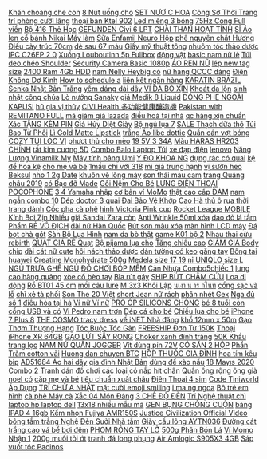 [Khăn choàng che con](https://pds2.ndk.vn/p0/82/753/ma-mkbcfs50k-hoan-15k-xu-don-150k-khan-choang-che-con-bu-moi-so-sanh-danh-gia/) [8 Nút uống cho](https://pds6.ndk.vn/p0/275/919/combo-6-nut-chai-uong-nuoc-cho-chim-ga-nut-chai-so-8-nut-uong-cho-chim-ga-so-sanh-danh-gia/) [SET NƯƠ C HOA](https://pds6.ndk.vn/p0/273/521/co-bill-my-set-nuoc-hoa-macy-nam-nu-men-her-sale-hot-60-so-sanh-danh-gia/) [Công Sở Thời Trang](https://pds3.ndk.vn/p0/118/782/combo-2-ao-cong-so-thoi-trang-eden-so-sanh-danh-gia/) [trí phòng cưới lãng](https://pds4.ndk.vn/p0/167/184/set-bong-trang-tri-phong-cuoi-lang-man-so-sanh-danh-gia/) [thoại bàn Ktel 902](https://pds2.ndk.vn/p0/93/967/dien-thoai-ban-ktel-902-chuong-to-man-hinh-lon-so-sanh-danh-gia/) [Led miếng 3 bóng](https://pds.ndk.vn/p0/16/123/led-mieng-3-bong-5054-12v-so-sanh-danh-gia/) [75Hz Cong Full viền](https://pds2.ndk.vn/p0/83/933/man-hinh-may-tinh-24inch-75hz-cong-full-vien-moi-startview-24fhv75-so-sanh-danh-gia/) [Bộ 416 Thẻ Học](https://pds6.ndk.vn/p0/264/55/bo-416-the-hoc-tieng-anh-flashcard-cho-be-so-sanh-danh-gia/) [GEFUNDEN Civi 6 LPT](http://cv.xn--kimtinonline1-jr2g7a.vn/p0/0/771/gefunden-civi-6-lpt-4-kiem-tien-affiliate-civi-vn/) [CHẢI THAN HOẠT TÍNH](https://pds3.ndk.vn/p0/149/645/combo-4-hop-kem-danh-rang-sensodyne-tang-kem-1-ban-chai-than-hoat-tinh-nano-so-sanh-danh-gia/) [SỈ Áo len cổ](https://pds3.ndk.vn/p0/143/817/gia-si-ao-len-co-yem-freesize-duoi-55kg-anh-that-cam-ket-hang-y-hinh-n208n-so-sanh-danh-gia/) [bánh Nikai Máy làm](https://pds4.ndk.vn/p0/159/468/may-nuong-banh-nikai-may-lam-banh-hotdog-so-sanh-danh-gia/) [Sữa Enfamil Neuro Hộp](https://pds.ndk.vn/p0/61/245/sua-enfamil-neuro-hop-giay-890g-co-bill-my-so-sanh-danh-gia/) [phê nguyên chất Hương](https://pds5.ndk.vn/p0/230/252/ca-phe-nguyen-chat-huong-vi-troi-dang-cap-250gr-so-sanh-danh-gia/) [Điếu cày trúc 70cm](https://pds6.ndk.vn/p0/277/186/dieu-cay-truc-70cm-so-sanh-danh-gia/) [dè sau 67 màu](https://pds6.ndk.vn/p0/278/146/coc-de-sau-67-mau-den-so-sanh-danh-gia/) [Giấy mỹ thuật tông](https://pds.ndk.vn/p0/35/360/giay-my-thuat-tong-tim-so-sanh-danh-gia/) [nhuộm tóc thảo dược](https://pds7.ndk.vn/p0/301/700/chinh-hang-goi-tinh-bot-la-nhuom-toc-phu-bac-ybome-thuoc-nhuom-toc-thao-duoc-2-mau-den-nau-js-bnt01-so-sanh-danh-gia/) [IPC C26EP 2 0](https://pds3.ndk.vn/p0/137/479/camera-ip-wifi-imou-looc-ipc-c26ep-20-mp-chinh-hang-bao-hanh-24-thang-so-sanh-danh-gia/) [Xuồng Louboutinn 5p Fullbox](https://pds2.ndk.vn/p0/76/628/xuong-louboutinn-5p-fullbox-so-sanh-danh-gia/) [động vật](https://dongvat2.blogspot.com/2017/11/the-gioi-ong-vat-kham-pha-con-trung.html) [basic nam nữ lẻ](https://pds.ndk.vn/p0/13/857/dep-ulzzang-basic-nam-nulesi-so-sanh-danh-gia/) [Túi đeo chéo Shoulder](https://pds5.ndk.vn/p0/220/23/tui-deo-cheo-shoulder-bag-cao-cap-so-sanh-danh-gia/) [Security Camera Basic 1080p](https://pds5.ndk.vn/p0/206/601/camera-giam-sat-mi-home-security-camera-basic-1080p-goc-quay-130-do-hang-chinh-hang-so-sanh-danh-gia/) [ÁO REN NỮ](https://pds6.ndk.vn/p0/292/110/ao-ren-nu-so-sanh-danh-gia/) [lép new tag size](https://pds6.ndk.vn/p0/284/890/thanh-ly-vay-lep-new-tag-size-l-so-sanh-danh-gia/) [2400 Ram 4Gb HDD](https://pds3.ndk.vn/p0/135/15/may-tinh-dong-bo-hp-pro-6200-sff-core-i5-2400ram-4gb-hdd-250gb-so-sanh-danh-gia/) [nam Nelly Heybig có](https://pds7.ndk.vn/p0/313/800/ao-ni-nam-nelly-heybig-co-mu-so-sanh-danh-gia/) [nữ hàng QCCC dáng](https://pds5.ndk.vn/p0/215/627/ao-khoac-vest-nu-hang-qccc-dang-blazer-so-sanh-danh-gia/) [Điện Không Dơ Kính](https://pds5.ndk.vn/p0/224/7/decal-trang-tri-tet-hai-mat-hit-tinh-dien-khong-do-kinh-vien-vang-so-sanh-danh-gia/) [How to schedule a](http://cv.xn--kimtinonline1-jr2g7a.vn/p0/0/607/how-to-schedule-a-cron-job-to-run-a-script-on-ubuntu-1604-kiem-tien-affiliate-civi-vn/) [liên kết ngân hàng](https://magioithieumomo.haitrieuweb.com/p0/2/149/huong-dan-cach-lien-ket-ngan-hang-vietcombank-voi-vi-momo-ma-momo/) [KARATIN BRAZIL](https://pds4.ndk.vn/p0/175/525/karatin-brazil-so-sanh-danh-gia/) [Senka Nhật Bản Trắng](https://pds4.ndk.vn/p0/165/989/nuoc-duong-senka-nhat-ban-trang-da-white-beauty-lotion-200ml-so-sanh-danh-gia/) [yếm dáng dài dây](https://pds6.ndk.vn/p0/286/131/vay-yem-dang-dai-day-cot-ca-ro-so-sanh-danh-gia/) [VÍ DA BÒ XỊN](https://pds.ndk.vn/p0/4/48/vi-da-bo-xin-nguyen-mieng-so-sanh-danh-gia/) [Khoát da lộn](https://pds5.ndk.vn/p0/244/459/khoat-da-lon-so-sanh-danh-gia/) [sinh nhật công chúa](https://pds2.ndk.vn/p0/69/690/thiep-thoi-noi-sinh-nhat-cong-chua-100-thiep-so-sanh-danh-gia/) [Lò nướng Sanaky](https://pds7.ndk.vn/p0/309/462/lo-nuong-sanaky-so-sanh-danh-gia/) [giá Medik 8 Liquid](https://sites.google.com/site/hangdaux1x/serum/giam-gia-medik-8-liquid-peptide---serum-chong-lao-hoa-con-855000d) [ĐÓNG PHE NGOÀI KAPUSI](https://pds4.ndk.vn/p0/189/108/kim-dong-phe-ngoai-kapusi-mui-cong-7-inch-so-sanh-danh-gia/) [hũ gia vị thủy](https://pds3.ndk.vn/p0/104/257/bo-ke-hu-gia-vi-thuy-tinh-so-sanh-danh-gia/) [CIVI Health 多功能健康釀造機](http://cv.xn--kimtinonline1-jr2g7a.vn/p0/0/853/civi-health-kiem-tien-affiliate-civi-vn/) [Pakistan with REMITANO FULL](https://remitano.haitrieuweb.com/p0/5/369/how-to-buy-sell-btc-in-pakistan-with-remitano-full-tutorial-in-urdu-tien-ao/) [mã giảm giá lazada](https://magiamgialazada9.blogspot.com/2018/03/bitcoin-neden-40-dustu-haftalk-piyasa.html) [điều hoà tại nhà](https://baoduongdieuhoatainhanoi.blogspot.com/2017/08/em-cung-vo-tinh-luu-bao-huy-official.html) [qc hàng xịn chuẩn](https://pds2.ndk.vn/p0/77/339/ao-da-qc-hang-xin-chuan-l1-so-sanh-danh-gia/) [Xác TẶNG KÈM PIN](https://sites.google.com/site/loakhongday2123/can-suc-khoe/141000d---can-suc-khoe-dien-tu-iscale--can-hinh-iphone-the-he-moi-chinh-xactang-kem-pin-mua-ngay) [Giá Hủy Diệt Giày](https://pds3.ndk.vn/p0/102/505/gia-huy-diet-giay-da-nam-cao-cap-phong-cach-han-quoc-tre-trung-bt50-den-bt51-nau-so-sanh-danh-gia/) [Bộ ngủ lụa 7](https://pds.ndk.vn/p0/29/147/bo-ngu-lua-7-mon-so-sanh-danh-gia/) [SALE Thạch dừa thô](https://pds5.ndk.vn/p0/242/114/chay-sale-thach-dua-tho-1kg-so-sanh-danh-gia/) [Túi Bao Tử Phối](https://pds.ndk.vn/p0/33/575/tui-bao-tu-phoi-mau-thoi-trang-2019-so-sanh-danh-gia/) [Lì Gold Matte Lipstick](https://pds3.ndk.vn/p0/129/99/son-nhung-li-gold-matte-lipstick-2-in-1-so-sanh-danh-gia/) [trắng Áo libe dottie](https://pds4.ndk.vn/p0/156/25/ao-libe-dottie-trang-ao-libe-dottie-trang-so-sanh-danh-gia/) [Quấn cán vợt bóng](https://pds2.ndk.vn/p0/74/158/quan-can-vot-bong-ban-yinhe-so-sanh-danh-gia/) [COZY TÚI LỌC VỊ](https://pds4.ndk.vn/p0/150/7/tra-cozy-tui-loc-vi-gung-20-tui-so-sanh-danh-gia/) [phượt thủ cho mèo](https://pds2.ndk.vn/p0/79/998/non-phuot-thu-cho-meo-cho-nho-so-sanh-danh-gia/) [19 5V 3 34A](https://pds3.ndk.vn/p0/112/381/sac-laptop-chinh-hang-nasun-dell-195v-334a-chan-kim-65w-so-sanh-danh-gia/) [Màu HARAS HR203 CHÍNH](https://pds.ndk.vn/p0/63/754/combo-ba-lo-haras-hr214-va-tui-deo-cheo-phoi-mau-haras-hr203-chinh-hang-phan-phoi-so-sanh-danh-gia/) [tất kim cương 5D](https://pds7.ndk.vn/p0/312/573/quan-tat-kim-cuong-5d-sieu-dai-so-sanh-danh-gia/) [Combo Balo Laptop Túi](https://pds6.ndk.vn/p0/263/734/combo-balo-laptop-tui-deo-cheo-praza-bls0160dc095-3-so-sanh-danh-gia/) [xe đạp điện](https://xedapdien2.blogspot.com/2018/04/cach-nau-xoi-sang-nhanh-gn-ai-cung.html) [lenovo](https://lenovo6.blogspot.com/2018/03/xem-tu-vi-tuoi-binh-ty-nam-mng-1996-tu.html) [Năng Lượng Vinamilk My](https://pds6.ndk.vn/p0/275/803/thung-48-hop-thuc-uong-nang-luong-vinamilk-my-power-huong-cam-dao-so-sanh-danh-gia/) [Máy tính bảng Umi](https://pds5.ndk.vn/p0/203/581/may-tinh-bang-umi-masstel-lv-so-sanh-danh-gia/) [Y ĐO KHOA NG](https://pds3.ndk.vn/p0/101/851/hang-loai-1-may-do-khoang-cach-laser-thong-minh-vchon-do-khoang-cach-thuoc-do-laser-do-khoang-cach-vchon-so-sanh-danh-gia/) [đựng rác có quai](https://pds3.ndk.vn/p0/147/281/cuon-tui-dung-rac-co-quai-xac-tien-dung-so-sanh-danh-gia/) [kệ để hoa kệ](https://pds.ndk.vn/p0/42/731/ke-de-cay-canh-ke-de-hoa-ke-de-chau-hoa-ke-de-3-chau-cay-nghe-thuat-loai-moi-so-sanh-danh-gia/) [cho mẹ và bé](https://pds5.ndk.vn/p0/231/418/ao-cho-me-va-be-sieu-cool-so-sanh-danh-gia/) [1mầu chỉ với 318](https://sites.google.com/site/manhinh1124/phu-kien-ga-giuong/chon-bo-chan-ga-goi-satin-1mau-chi-voi-318660d) [mi giả trung hạnh](https://pds3.ndk.vn/p0/138/763/long-mi-gia-trung-hanh-8-so-sanh-danh-gia/) [vị sườn heo Beksul](https://pds4.ndk.vn/p0/168/396/sot-bbq-vi-suon-heo-beksul-lo-290g-so-sanh-danh-gia/) [nho 1 2g Date](https://pds2.ndk.vn/p0/93/28/keo-ngam-gofress-vi-nho-12g-date-t102020-so-sanh-danh-gia/) [khuôn vẽ lông mày](https://pds7.ndk.vn/p0/306/434/bo-3-khuon-ve-long-may-dep-so-sanh-danh-gia/) [son thái màu cam](https://pds3.ndk.vn/p0/144/614/son-thai-mau-cam-chay-so-sanh-danh-gia/) [trang Quảng châu 2019](https://pds.ndk.vn/p0/36/632/ao-khoac-phao-nu-mua-dong-thoi-trang-quang-chau-2019-hang-quang-chau-so-sanh-danh-gia/) [có Bạc đỡ Made](https://pds3.ndk.vn/p0/109/599/tphcm-flash-sale-dong-co-motor-775-loai-zin-12-24v-co-bac-do-made-in-taiwan-truc-don-288w-so-sanh-danh-gia/) [Gối Nệm Cho Bé](https://pds6.ndk.vn/p0/256/726/bo-goi-nem-cho-be-so-sinh-kate-so-sanh-danh-gia/) [LƯNG ĐIỆN THOẠI POCOPHONE](https://pds.ndk.vn/p0/31/891/op-lung-dien-thoai-pocophone-f1-trong-suot-so-sanh-danh-gia/) [3 4 Yamaha nhập](https://pds2.ndk.vn/p0/84/125/non-34-yamaha-nhap-khau-indo-so-sanh-danh-gia/) [cơ bản ví MoMo](https://magioithieumomo.haitrieuweb.com/p0/3/556/huong-dan-co-ban-vi-momo-bova-tv-vi-dien-tu-ma-momo/) [thật cao cấp ĐẢM](https://pds4.ndk.vn/p0/191/345/sandal-nam-da-that-cao-cap-dam-bao-da-that-so-sanh-danh-gia/) [nam ngắn combo 10](https://pds5.ndk.vn/p0/200/640/quan-dui-nam-ngan-combo-10-cai-so-sanh-danh-gia/) [Dép doctor 3 quai](https://sites.google.com/site/uathich1x/dep-quai-ngang---cheo-nam/mua-2-doi-duoc-ho-tro-ship-dep-doctor-3-quai-nam-hang-cao-cap-chi-voi-93060d) [Đai Bảo Vệ Khớp](https://pds6.ndk.vn/p0/283/427/7912-dai-bao-ve-khop-goi-aolikes-so-sanh-danh-gia/) [Cao Hà thủ ô](https://pds.ndk.vn/p0/37/517/cao-ha-thu-o-so-sanh-danh-gia/) [rua thời trang dành](https://pds.ndk.vn/p0/25/854/ba-lo-da-phoi-tua-rua-thoi-trang-danh-cho-nu-so-sanh-danh-gia/) [Cốc pha cà phê](https://pds2.ndk.vn/p0/93/47/coc-pha-ca-phe-lun-tu-dong-coc-so-sanh-danh-gia/) [hình Victoria Pink cup](https://pds7.ndk.vn/p0/312/792/ao-lot-tang-hinh-victoria-pink-cup-aa-a-hoac-b-c-so-sanh-danh-gia/) [Rocket League MOBILE](https://rocket1h.haitrieuweb.com/p0/6/194/rocket-league-mobile-rocket-1h-tang-thoi-gian/) [Kính Bơi Zịn Nhiều](https://pds2.ndk.vn/p0/68/530/kinh-boi-zin-nhieu-mau-so-sanh-danh-gia/) [giá Sandal Zara còn](https://suadieuhoatainha1.blogspot.com/2020/01/giam-gia-sandal-zara-con-332500.html) [Anti Wrinkle 50ml xóa](https://pds4.ndk.vn/p0/181/221/serum-dew-dew-24k-gold-collagen-anti-wrinkle-50ml-xoa-mo-nep-nhan-so-sanh-danh-gia/) [dao đỏ lá tắm](https://pds5.ndk.vn/p0/210/867/3kg-la-tam-dao-do-la-tam-thao-duoc-so-sanh-danh-gia/) [Phẩm RẺ VÔ ĐỊCH](https://pds6.ndk.vn/p0/271/390/sieu-pham-re-vo-dich-ao-lot-3-day-sexy-cho-ban-gai-re-vo-dich-so-sanh-danh-gia/) [dài nữ Hàn Quốc](https://pds5.ndk.vn/p0/239/491/quan-dai-nu-han-quoc-disney-golf-dg1lpa080-so-sanh-danh-gia/) [Bút sơn màu xóa](https://pds5.ndk.vn/p0/200/346/combo-2-but-son-mau-xoa-vet-xuoc-xe-hoi-so-sanh-danh-gia/) [màn hình LCD máy](https://pds.ndk.vn/p0/45/88/cap-chuyen-doi-dvi-d-241-sang-man-hinh-lcd-may-chieu-co-vgadvi-to-vga-241-so-sanh-danh-gia/) [Đá bọt chà gót](https://pds6.ndk.vn/p0/261/740/da-bot-cha-got-chan-so-sanh-danh-gia/) [Sàn Bộ Lụa Hình](https://pds2.ndk.vn/p0/86/69/gia-sap-san-bo-lua-hinh-chu-dai-tay-nam-nu-so-sanh-danh-gia/) [nam da bò thật](https://pds.ndk.vn/p0/9/384/giay-moi-nam-giay-luoi-nam-da-bo-that-bao-hanh-da-1-nam-so-sanh-danh-gia/) [game K01 bộ 2](https://pds4.ndk.vn/p0/169/247/nut-kep-choi-game-k01-bo-2-cai-so-sanh-danh-gia/) [Nhau thai cừu rebirth](https://pds4.ndk.vn/p0/158/796/nhau-thai-cuu-rebirth-so-sanh-danh-gia/) [QUẠT GIÁ RẺ Quạt](https://pds.ndk.vn/p0/56/336/quat-gia-re-quat-treo-senko-tc16-bao-hang-chinh-hang-so-sanh-danh-gia/) [Bộ pijama lụa cho](https://pds3.ndk.vn/p0/137/620/bo-pijama-lua-cho-be-so-sanh-danh-gia/) [Tăng chiều cao](https://sites.google.com/site/taitro1x/tang-chieu-cao) [GIẢM GIÁ Body chip](https://pds5.ndk.vn/p0/215/259/giam-gia-body-chip-cho-be-tu-3-24-thang-so-sanh-danh-gia/) [dài cát nữ cute](https://pds2.ndk.vn/p0/67/680/ao-dai-cat-nu-cute-khong-man-so-sanh-danh-gia/) [hôi nách thảo dược](https://pds.ndk.vn/p0/3/929/tri-hoi-nach-thao-duoc-tien-hanh-so-sanh-danh-gia/) [dán tường có keo](https://pds4.ndk.vn/p0/156/827/giay-dan-tuong-co-keo-san-so-sanh-danh-gia/) [găng tay](https://pds4.ndk.vn/p0/179/293/gang-tay-so-sanh-danh-gia/) [Bông tai](https://pds4.ndk.vn/p0/163/92/bong-tai-so-sanh-danh-gia/) [huawei](https://huawei6.blogspot.com/2017/10/huawei-p8-lite-2017.html) [Creatine Monohydrate 500g](https://pds5.ndk.vn/p0/203/816/creatine-monohydrate-500g-so-sanh-danh-gia/) [Medela size 17 19](https://pds.ndk.vn/p0/44/810/pheu-roi-dung-cho-may-medela-size-17-19-21-co-san-so-sanh-danh-gia/) [nỉ UNIQLO size L](https://pds7.ndk.vn/p0/307/708/chan-vay-ni-uniqlo-size-l-mau-den-so-sanh-danh-gia/) [NGỦ TRƯA GHẾ NGỦ](https://pds6.ndk.vn/p0/264/492/ghe-ngu-trua-ghe-ngu-trua-so-sanh-danh-gia/) [ĐỒ CHƠI BÓP MỀM](https://pds.ndk.vn/p0/8/463/do-choi-bop-mem-giup-giam-cang-thang-xa-stress-squishy-vani-store-so-sanh-danh-gia/) [Cản Nhựa Combo5chiếc 1](https://bongda5.blogspot.com/2020/02/giam-gia-nam-tap-chien-thuat-marker.html) [lưng cao hàng quảng](https://pds2.ndk.vn/p0/78/219/quan-tay-lung-cao-hang-quang-chau-sieu-dep-ny-so-sanh-danh-gia/) [xòe cổ bèo tay](https://pds5.ndk.vn/p0/229/362/dam-xoe-co-beo-tay-loe-so-sanh-danh-gia/) [Bìa rút gáy](https://pds5.ndk.vn/p0/229/961/bia-rut-gay-so-sanh-danh-gia/) [SHIP BÚT CHÂM CỨU](https://pds4.ndk.vn/p0/169/917/ho-tro-30k-tien-ship-but-cham-cuu-3-dau-w-912-so-sanh-danh-gia/) [Loa di động](https://sites.google.com/site/antoan1xz/loa-di-dong) [Rổ BT01 45 cm](https://pds5.ndk.vn/p0/237/826/vanh-bong-ro-bt01-45-cm-tang-kem-luoi-so-sanh-danh-gia/) [mồi câu lure](https://pds6.ndk.vn/p0/257/315/moi-cau-lure-so-sanh-danh-gia/) [M 3x3 Khối Lập](https://pds3.ndk.vn/p0/127/266/rubik-3x3-nam-cham-qiyi-thunderclap-v3-m-3x3-khoi-lap-phuong-rubik-so-sanh-danh-gia/) [นเงา น าร กในท](http://xn--kimtinonline1-jr2g7a.vn/p0/0/453/-kiem-tien-online-accesstrade/) [cổng sạc và lỗ](https://pds.ndk.vn/p0/49/679/xa-kho-tui-deo-cheo-nam-tui-deo-cheo-nam-co-cong-sac-va-lo-tai-nghe-so-sanh-danh-gia/) [chì xẻ tà phối](https://pds5.ndk.vn/p0/238/549/chan-vay-but-chi-xe-ta-phoi-nut-so-sanh-danh-gia/) [Son The 20 Việt](https://pds4.ndk.vn/p0/198/642/son-the-20-viet-nam-so-sanh-danh-gia/) [short Jean nữ rách](https://pds6.ndk.vn/p0/250/504/quan-short-jean-nu-rach-lung-cao-so-sanh-danh-gia/) [phân nhét Gex](https://pds5.ndk.vn/p0/200/79/phan-nhet-gex-so-sanh-danh-gia/) [Nga đủ số 1](https://pds5.ndk.vn/p0/201/141/sua-nan-nga-du-so-1234-800g-mau-moi-so-sanh-danh-gia/) [điều hòa tại hà](https://suadieuhoataihanoi2.blogspot.com/2017/08/huy-cung-lan-au-cover-lam-nguoi-yeu-anh.html) [Ví nữ Ví nữ](https://pds6.ndk.vn/p0/251/974/vi-nu-vi-nu-so-sanh-danh-gia/) [PRO ỐP SILICONS CHỐNG](https://xemchitay1.blogspot.com/2019/08/chi-con-71100-freeship-toan-quoc-tu-50k.html) [bé 8 tuổi còn](https://0hoctiengnhat.blogspot.com/2020/02/giam-gia-but-hoc-tieng-anh-tot-talk-2_27.html) [cổng USB và có](https://pds5.ndk.vn/p0/229/66/coc-sac-xe-hoi-hoco-z26-2-cong-usb-va-co-den-bao-led-hang-chinh-hang-so-sanh-danh-gia/) [Vi Pedro nam trơn](https://pds.ndk.vn/p0/29/140/vi-pedro-nam-tron-so-sanh-danh-gia/) [Dép cá cho bé](https://pds.ndk.vn/p0/54/5/dep-ca-cho-be-so-sanh-danh-gia/) [Chiếu lụa cho bé](https://pds4.ndk.vn/p0/158/965/chieu-lua-cho-be-so-sanh-danh-gia/) [iPhone 7 Plus 8](https://pds4.ndk.vn/p0/188/618/op-lung-anker-karapax-shield-cho-iphone-7-plus-8-plus-a9021-den-so-sanh-danh-gia/) [THE COSMO tracy dress](https://pds6.ndk.vn/p0/297/501/dam-nu-the-cosmo-tracy-dress-tc2005217gr-mau-xam-so-sanh-danh-gia/) [về iNET Nhà đăng](https://khuyenmaiinet.haitrieuweb.com/p0/4/613/cong-thong-tin-chinh-phu-dien-tu-noi-ve-inet-nha-dang-ky-ten-mien-ho-tro-khach-hang-tot-nhat-danh-gia-inet/) [khổ 12mm x 50m](https://pds7.ndk.vn/p0/304/826/bang-keo-2-mat-chiu-nhiet-dan-linh-kien-dien-tu-3m-kho-12mm-x-50m-9448a-12-so-sanh-danh-gia/) [Gạo Thơm Thượng Hạng](https://pds6.ndk.vn/p0/270/769/gao-thom-thuong-hang-neptune-5kg-so-sanh-danh-gia/) [Tóc Buộc Tóc Gân](https://pds4.ndk.vn/p0/166/993/set-12-day-cot-toc-buoc-toc-gan-han-quoc-nhieu-chi-tiet-mau-den-so-sanh-danh-gia/) [FREESHIP Đơn Từ 150K](https://pds.ndk.vn/p0/17/54/freeship-don-tu-150k-rang-tham-my-tien-loi-so-sanh-danh-gia/) [Thoại iPhone XR 64GB](https://pds6.ndk.vn/p0/0/6/dien-thoai-iphone-xr-64gb-hang-nhap-khau-chinh-hang-so-sanh-danh-gia/) [GẠO LỨT SẤY RONG](https://pds.ndk.vn/p0/29/703/500g-gao-lut-say-rong-bien-giam-can-an-lien-so-sanh-danh-gia/) [Choker xanh đính trăng](https://pds4.ndk.vn/p0/153/468/choker-xanh-dinh-trang-sao-sieu-xinh-so-sanh-danh-gia/) [50K Khẩu trang lọc](https://pds5.ndk.vn/p0/235/928/ma-fatet15-giam-15k-don-50k-khau-trang-loc-bui-min-airphin-chinh-hang-air-filter-airphin-mask-so-sanh-danh-gia/) [NAM NỮ QUẦN JOGGER](https://pds3.ndk.vn/p0/130/876/quan-jogger-nam-nu-quan-jogger-nam-nu-so-sanh-danh-gia/) [Vít dùng pin 72V](https://pds6.ndk.vn/p0/275/952/may-ban-vit-dung-pin-72v-khong-choi-than-so-sanh-danh-gia/) [CÓ SẴN 2 HỘP](https://pds3.ndk.vn/p0/112/877/co-san-2-hop-ngu-coc-dong-ly-duong-an-kieng-so-sanh-danh-gia/) [Phần Trăm cotton vải](https://sites.google.com/site/lensmayanh1x/do-bo-be-trai-1-4-tuoi/60360d---duoc-xem-hang-ban-le-tung-bo-bo-do-be-trai-be-gai-in-hinh-100-phan-tram-cotton-vai-day-min-mat-cuc-xin-so-8-22kg-mua-ngay) [Huong dan chuyen BTC](https://remitano.haitrieuweb.com/p0/5/391/huong-dan-chuyen-btc-tu-vi-remitano-sang-vi-bcc-tien-ao/) [HỘP THUỐC GIA ĐÌNH](https://pds3.ndk.vn/p0/106/320/hop-thuoc-gia-dinh-so-sanh-danh-gia/) [hoa tím kêu bip](https://pds6.ndk.vn/p0/287/365/sandal-be-gai-hoa-tim-keu-bip-bip-cho-be-tap-di-so-sanh-danh-gia/) [AD51684 Áo hai dây](https://pds5.ndk.vn/p0/238/230/ad51684-ao-hai-day-pha-ren-270k-so-sanh-danh-gia/) [gia đình Nhật Bản](https://pds3.ndk.vn/p0/116/689/may-lam-toi-den-gia-dinh-nhat-ban-berylpop-so-sanh-danh-gia/) [dùng để xào nấu](https://pds.ndk.vn/p0/29/524/500g-tom-kho-dung-de-xao-nau-canh-ngon-re-so-sanh-danh-gia/) [18 Mayıs 2020](http://cv.xn--kimtinonline1-jr2g7a.vn/p0/0/798/18-mayis-2020-kiem-tien-affiliate-civi-vn/) [Combo 2 Tranh dán](https://pds6.ndk.vn/p0/257/462/combo-2-tranh-dan-tuong-vtc-cb2-215-kim-sa-so-sanh-danh-gia/) [đồ chơi các loại](https://pds.ndk.vn/p0/9/248/ma-toynov-giam-10-toi-da-15k-don-tu-50k-bo-do-choi-cac-loai-trai-cay-can-dong-ho-bang-nhua-vinh-p-so-sanh-danh-gia/) [có nắp hít chân](https://pds6.ndk.vn/p0/266/527/bo-3-bat-lua-mach-nhe-ben-dep-co-nap-hit-chan-khong-so-sanh-danh-gia/) [Quần ống rộng](https://pds7.ndk.vn/p0/315/758/quan-ong-rong-so-sanh-danh-gia/) [ông già noel có](https://pds3.ndk.vn/p0/144/747/bo-do-ong-gia-noel-co-rau-ne01-tre-em-so-sanh-danh-gia/) [cặp mẹ và bé](https://pds2.ndk.vn/p0/99/855/dam-cap-me-va-be-sc01-so-sanh-danh-gia/) [tiêu chuẩn xuất châu](https://pds7.ndk.vn/p0/311/327/tam-nuoc-du-lich-cam-tay-h2ofloss-hf6-chinh-hang-dat-tieu-chuan-xuat-chau-au-so-sanh-danh-gia/) [Điện Thoại 4 sim](https://pds5.ndk.vn/p0/220/888/dien-thoai-4-sim-dien-thoai-4-sim-so-sanh-danh-gia/) [Code Tiniworld Áp Dụng](https://pds6.ndk.vn/p0/291/29/evoucher-combo-04-code-tiniworld-ap-dung-toan-quoc-khong-bu-tien-so-sanh-danh-gia/) [TRĨ CHỮ A NHẬT](https://pds4.ndk.vn/p0/178/508/kem-boi-tri-chu-a-nhat-ban-so-sanh-danh-gia/) [mặt cười emoji smiling](https://pds6.ndk.vn/p0/259/147/5-con-thu-nhun-lo-xo-mat-cuoi-emoji-smiling-face-spring-doll-so-sanh-danh-gia/) [i ma ng ngoa](https://suadieuhoahanoi2.blogspot.com/2020/03/giam-gia-sim-mobi-4g-120gbthang-tang.html) [Bô trẻ em hình](https://pds.ndk.vn/p0/55/803/bo-tre-em-hinh-tho-nhac-song-long-so-sanh-danh-gia/) [cà phê Máy cà](https://pds3.ndk.vn/p0/123/747/may-ca-phe-may-ca-phe-so-sanh-danh-gia/) [Xắc 04 Món Đáng](https://pds4.ndk.vn/p0/168/358/xuc-xac-04-mon-dang-yeu-cho-be-so-sanh-danh-gia/) [3 CHẾ ĐỘ ĐÈN](https://pds3.ndk.vn/p0/111/225/den-led-hop-kim-nhom-remax-rt-e210-co-3-che-do-den-cam-ung-so-sanh-danh-gia/) [Trí Nghệ thuật chì](http://cv.xn--kimtinonline1-jr2g7a.vn/p0/0/552/civi-tv-giai-tri-nghe-thuat-chi-pencil-art-27-07-2019-kiem-tien-affiliate-civi-vn/) [laptop hp laptop dell](https://laptophpdell.blogspot.com/2017/12/tu-hoc-photoshop-ly-thuyet-photoshop.html) [13x18 nhiều mẫu mã](https://pds.ndk.vn/p0/10/49/ma-bm11cool-giam-10-don-bat-ky-album-13x18-de-vua-200-anh-co-13x18-nhieu-mau-ma-dang-yeu-xinh-xan-so-sanh-danh-gia/) [GEN BỤNG CHỐNG CUỘN](https://pds6.ndk.vn/p0/295/291/quan-gen-bung-chong-cuon-phoi-ren-so-sanh-danh-gia/) [bảng IPAD 4 16gb](https://pds7.ndk.vn/p0/309/738/may-tinh-bang-ipad-4-16gb-4g-so-sanh-danh-gia/) [Kềm nhọn Fujiya AMR150S](https://pds4.ndk.vn/p0/179/767/kem-nhon-fujiya-amr150s-so-sanh-danh-gia/) [Justice Civilization Official Video](http://cv.xn--kimtinonline1-jr2g7a.vn/p0/0/606/justice-civilization-official-video-kiem-tien-affiliate-civi-vn/) [bông tắm trắng Nghệ](https://pds5.ndk.vn/p0/213/816/xa-bong-tam-trang-nghe-thai-lan-so-sanh-danh-gia/) [Đèn Sưởi Nhà tắm](https://pds4.ndk.vn/p0/175/901/den-suoi-nha-tam-so-sanh-danh-gia/) [Giày cầu lông AYTN036](https://pds.ndk.vn/p0/29/137/giay-cau-long-aytn036-lining-so-sanh-danh-gia/) [Đường cát trắng cao](https://pds2.ndk.vn/p0/72/552/duong-cat-trang-cao-cap-long-an-bich-1kg-viet-nam-so-sanh-danh-gia/) [vá bể bơi đệm](https://pds4.ndk.vn/p0/170/318/mieng-va-be-boi-dem-hoi-so-sanh-danh-gia/) [PHOM RỘNG TAY LỠ](https://pds5.ndk.vn/p0/217/91/n04-819-dam-so-mi-phom-rong-tay-lo-ca-tinh-so-sanh-danh-gia/) [500g Phân Bón Lá](https://pds.ndk.vn/p0/13/673/ra-re-cuc-manh-n3m-500g-phan-bon-la-n3m-so-sanh-danh-gia/) [Ví Momo Nhận 1](https://magioithieumomo.haitrieuweb.com/p0/2/247/vi-momo-nhan-1-trieu-tien-mat-khi-lien-ket-atm-agribank-voi-vi-momo-ma-momo/) [200g muối tỏi ớt](https://pds.ndk.vn/p0/40/830/freeship-50k-1kg-banh-trang-phoi-suong-ria-deo-va-200g-muoi-toi-ot-nhuyen-so-sanh-danh-gia/) [tranh đá long phụng](https://pds6.ndk.vn/p0/254/934/tranh-da-long-phung-so-sanh-danh-gia/) [Air Amlogic S905X3 4GB](https://pds4.ndk.vn/p0/170/914/x96-air-amlogic-s905x3-4gb-ram-32gb-bo-nho-trong-android-9-so-sanh-danh-gia/) [Sáp vuốt tóc Pacinos](https://pds4.ndk.vn/p0/187/163/sap-vuot-toc-pacinos-matte-so-sanh-danh-gia/) 